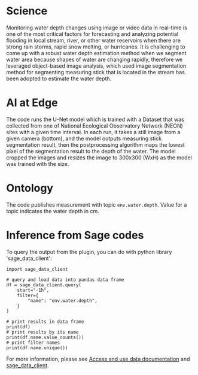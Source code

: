 # Science

Monitoring water depth changes using image or video data in real-time is one of the most critical factors for forecasting and analyzing potential flooding in local stream, river, or other water reservoirs when there are strong rain storms, rapid snow melting, or hurricanes. It is challenging to come up with a robust water depth estimation method when we segment water area because shapes of water are changing rapidly, therefore we leveraged object-based image analysis, which used image segmentation method for segmenting measuring stick that is located in the stream has been adopted to estimate the water depth. 

# AI at Edge

The code runs the U-Net model which is trained with a Dataset that was collected from one of National Ecological Observatory Network (NEON) sites with a given time interval. In each run, it takes a still image from a given camera (bottom), and the model outputs measuring stick segmentation result, then the postprocessing algorithm maps the lowest pixel of the segmentation result to the depth of the water. The model cropped the images and resizes the image to 300x300 (WxH) as the model was trained with the size.

# Ontology

The code publishes measurement with topic `env.water.depth`. Value for a topic indicates the water depth in cm.

# Inference from Sage codes
To query the output from the plugin, you can do with python library 'sage_data_client':
```
import sage_data_client

# query and load data into pandas data frame
df = sage_data_client.query(
    start="-1h",
    filter={
        "name": "env.water.depth",
    }
)

# print results in data frame
print(df)
# print results by its name
print(df.name.value_counts())
# print filter names
print(df.name.unique())
```
For more information, please see [Access and use data documentation](https://docs.sagecontinuum.org/docs/tutorials/accessing-data) and [sage_data_client](https://pypi.org/project/sage-data-client/).
